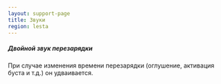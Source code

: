 ```yaml
---
layout: support-page
title: Звуки
region: lesta
---
```


##### Двойной звук перезарядки

При случае изменения времени перезарядки (оглушение, активация буста и т.д.) он удваивается.
